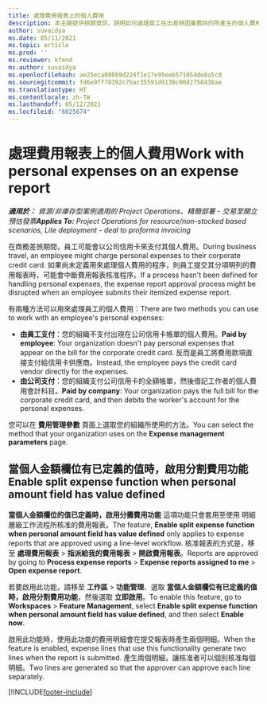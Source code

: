 ```yaml
---
title: 處理費用報表上的個人費用
description: 本主題提供相關資訊，說明如何處理員工在出差時因業務目的所產生的個人費用。
author: suvaidya
ms.date: 05/11/2021
ms.topic: article
ms.prod: ''
ms.reviewer: kfend
ms.author: suvaidya
ms.openlocfilehash: ae25eca08089d224f1e17e95eeb571054de8a5c0
ms.sourcegitcommit: fd6e9ff78392c7bac35591d9130c00d2750438ae
ms.translationtype: HT
ms.contentlocale: zh-TW
ms.lasthandoff: 05/12/2021
ms.locfileid: "6025674"
---
```

# <a name="work-with-personal-expenses-on-an-expense-report"></a><span data-ttu-id="3df52-103">處理費用報表上的個人費用</span><span class="sxs-lookup"><span data-stu-id="3df52-103">Work with personal expenses on an expense report</span></span>

<span data-ttu-id="3df52-104">_**適用於：** 資源/非庫存型案例適用的 Project Operations、精簡部署 - 交易至開立預估發票_</span><span class="sxs-lookup"><span data-stu-id="3df52-104">_**Applies To:** Project Operations for resource/non-stocked based scenarios, Lite deployment - deal to proforma invoicing_</span></span>

<span data-ttu-id="3df52-105">在商務差旅期間，員工可能會以公司信用卡來支付其個人費用。</span><span class="sxs-lookup"><span data-stu-id="3df52-105">During business travel, an employee might charge personal expenses to their corporate credit card.</span></span> <span data-ttu-id="3df52-106">如果尚未定義用來處理個人費用的程序，則員工提交其分項明列的費用報表時，可能會中斷費用報表核准程序。</span><span class="sxs-lookup"><span data-stu-id="3df52-106">If a process hasn't been defined for handling personal expenses, the expense report approval process might be disrupted when an employee submits their itemized expense report.</span></span>

<span data-ttu-id="3df52-107">有兩種方法可以用來處理員工的個人費用：</span><span class="sxs-lookup"><span data-stu-id="3df52-107">There are two methods you can use to work with an employee's personal expenses:</span></span>

  - <span data-ttu-id="3df52-108">**由員工支付**：您的組織不支付出現在公司信用卡帳單的個人費用。</span><span class="sxs-lookup"><span data-stu-id="3df52-108">**Paid by employee**: Your organization doesn't pay personal expenses that appear on the bill for the corporate credit card.</span></span> <span data-ttu-id="3df52-109">反而是員工將費用款項直接支付給信用卡供應商。</span><span class="sxs-lookup"><span data-stu-id="3df52-109">Instead, the employee pays the credit card vendor directly for the expenses.</span></span> 
  - <span data-ttu-id="3df52-110">**由公司支付**：您的組織支付公司信用卡的全額帳單，然後借記工作者的個人費用會計科目。</span><span class="sxs-lookup"><span data-stu-id="3df52-110">**Paid by company**: Your organization pays the full bill for the corporate credit card, and then debits the worker's account for the personal expenses.</span></span>

<span data-ttu-id="3df52-111">您可以在 **費用管理參數** 頁面上選取您的組織所使用的方法。</span><span class="sxs-lookup"><span data-stu-id="3df52-111">You can select the method that your organization uses on the **Expense management parameters** page.</span></span>


## <a name="enable-split-expense-function-when-personal-amount-field-has-value-defined"></a><span data-ttu-id="3df52-112">當個人金額欄位有已定義的值時，啟用分割費用功能</span><span class="sxs-lookup"><span data-stu-id="3df52-112">Enable split expense function when personal amount field has value defined</span></span>

<span data-ttu-id="3df52-113">**當個人金額欄位的值已定義時，啟用分攤費用功能** 這項功能只會套用至使用 明細層級工作流程所核准的費用報表。</span><span class="sxs-lookup"><span data-stu-id="3df52-113">The feature, **Enable split expense function when personal amount field has value defined** only applies to expense reports that are approved using a line-level workflow.</span></span> <span data-ttu-id="3df52-114">核准報表的方式是，移至 **處理費用報表** > **指派給我的費用報表** > **開啟費用報表**。</span><span class="sxs-lookup"><span data-stu-id="3df52-114">Reports are approved by going to **Process expense reports** > **Expense reports assigned to me** > **Open expense report**.</span></span> 

<span data-ttu-id="3df52-115">若要啟用此功能，請移至 **工作區** > **功能管理**、選取 **當個人金額欄位有已定義的值時，啟用分割費用功能**，然後選取 **立即啟用**。</span><span class="sxs-lookup"><span data-stu-id="3df52-115">To enable this feature, go to **Workspaces** > **Feature Management**, select **Enable split expense function when personal amount field has value defined**, and then select **Enable now**.</span></span> 

<span data-ttu-id="3df52-116">啟用此功能時，使用此功能的費用明細會在提交報表時產生兩個明細。</span><span class="sxs-lookup"><span data-stu-id="3df52-116">When the feature is enabled, expense lines that use this functionality generate two lines when the report is submitted.</span></span> <span data-ttu-id="3df52-117">產生兩個明細，讓核准者可以個別核准每個明細。</span><span class="sxs-lookup"><span data-stu-id="3df52-117">Two lines are generated so that the approver can approve each line separately.</span></span>


[!INCLUDE[footer-include](../includes/footer-banner.md)]
